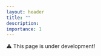 ```yaml
---
layout: header
title: ""
description:  
importance: 1
---
```



<div class="container mt-5">
⚠️ This page is under development!



</div>